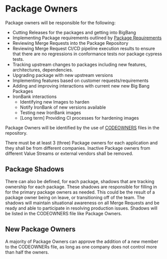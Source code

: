 # Package Owners

Package owners will be responsible for the following:

* Cutting Releases for the packages and getting into BigBang
* Implementing Package requirements outlined by [Package Requirements](PackageRequirements.md)
* Reviewing Merge Requests into the Package Repository
* Reviewing Merge Request CI/CD pipeline execution results to ensure that there are no regressions in conformance tests nor package cypress tests.  
* Tracking upstream changes to packages including new features, architectures, dependencies.
* Upgrading package with new upstream versions
* Implementing features based on customer requests/requirements
* Adding and improving interactions with current new new Big Bang Packages
* IronBank interactions
  * Identifying new Images to harden
  * Notify IronBank of new versions available
  * Testing new IronBank images
  * [Long term] Providing CI processes for hardening images

Package Owners will be identified by the use of [CODEOWNERS](https://docs.gitlab.com/ee/user/project/code_owners.html) files in the repository.

There must be at least 3 (three) Package owners for each application and they shall be from different companies. Inactive Package owners from different Value Streams or external vendors shall be removed.

## Package Shadows

There can also be defined, for each package, shadows that are tracking ownership for each package.  These shadows are responsible for filling in for the primary package
owners as needed.  This could be the result of a package owner being on leave, or transitioning off of the team.  The shadows will maintain situational awareness on all
Merge Requests and be ready and able to participate in resolving production issues.  Shadows will be listed in the CODEOWNERS file like Package Owners.

## New Package Owners

A majority of Package Owners can approve the addition of a new member to the CODEOWNERs file, as long as one company does not control more than half the owners.
